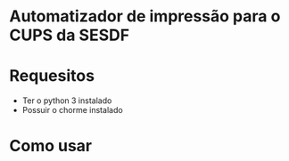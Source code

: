 # Automatizador de impressão para o CUPS da SESDF

# Requesitos
 - Ter o python 3 instalado
 - Possuir o chorme instalado

# Como usar
